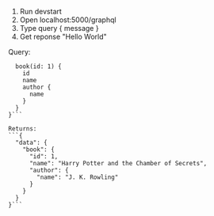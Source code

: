 1. Run devstart
2. Open localhost:5000/graphql
3. Type query { message }
4. Get reponse "Hello World"

Query:
```{
  book(id: 1) {
    id
    name
    author {
      name
    }
  }
}```

Returns:
```{
  "data": {
    "book": {
      "id": 1,
      "name": "Harry Potter and the Chamber of Secrets",
      "author": {
        "name": "J. K. Rowling"
      }
    }
  }
}```